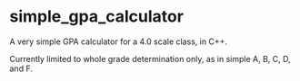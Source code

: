 # simple_gpa_calculator
A very simple GPA calculator for a 4.0 scale class, in C++.

Currently limited to whole grade determination only, as in simple A, B, C, D, and F.

